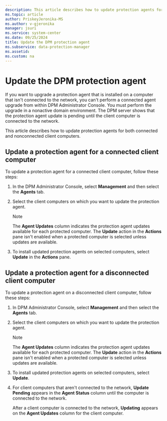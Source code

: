 ```yaml
---
description: This article describes how to update protection agents for both connected and nonconnected client computers.
ms.topic: article
author: PriskeyJeronika-MS
ms.author: v-gjeronika
manager: jsuri
ms.service: system-center
ms.date: 09/25/2024
title: Update the DPM protection agent
ms.subservice: data-protection-manager
ms.assetid: 
ms.custom: na
---
```


# Update the DPM protection agent

If you want to upgrade a protection agent that is installed on a computer that isn't connected to the network, you can't perform a connected agent upgrade from within DPM Administrator Console. You must perform the upgrade in a nonactive domain environment. The DPM server shows that the protection agent update is pending until the client computer is connected to the network.

This article describes how to update protection agents for both connected and nonconnected client computers.

## Update a protection agent for a connected client computer

To update a protection agent for a connected client computer, follow these steps:

1. In the DPM Administrator Console, select **Management** and then select the **Agents** tab.

2. Select the client computers on which you want to update the protection agent.

     >[!Note]
     >The **Agent Updates** column indicates the protection agent updates available for each protected computer. The **Update** action in the **Actions** pane isn't enabled when a protected computer is selected unless updates are available.

3. To install updated protection agents on selected computers, select **Update** in the **Actions** pane.

## Update a protection agent for a disconnected client computer

To update a protection agent on a disconnected client computer, follow these steps:

1. In DPM Administrator Console, select **Management** and then select the **Agents** tab.

2. Select the client computers on which you want to update the protection agent.

     >[!Note]
     >The **Agent Updates** column indicates the protection agent updates available for each protected computer. The **Update** action in the **Actions** pane isn't enabled when a protected computer is selected unless updates are available.

3. To install updated protection agents on selected computers, select **Update**.

4. For client computers that aren't connected to the network, **Update Pending** appears in the **Agent Status** column until the computer is connected to the network.

     After a client computer is connected to the network, **Updating** appears on the **Agent Updates** column for the client computer.
